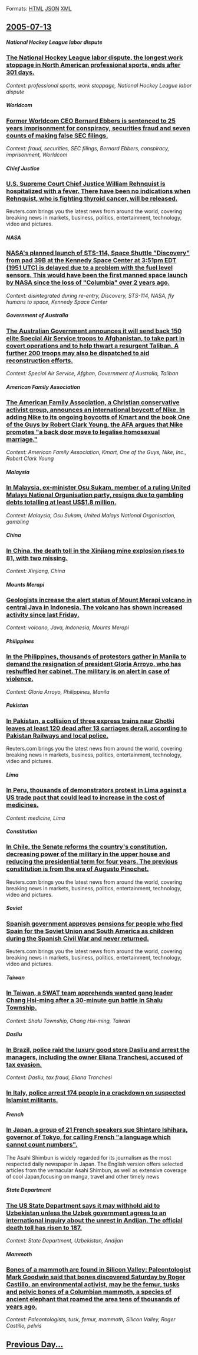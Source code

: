 
Formats: [HTML](2005/07/13/index.html)  [JSON](2005/07/13/index.json)  [XML](2005/07/13/index.xml)  

## [2005-07-13](/news/2005/07/13/index.md)

##### National Hockey League labor dispute
### [ The National Hockey League labor dispute, the longest work stoppage in North American professional sports, ends after 301 days. ](/news/2005/07/13/the-national-hockey-league-labor-dispute-the-longest-work-stoppage-in-north-american-professional-sports-ends-after-301-days.md)
_Context: professional sports, work stoppage, National Hockey League labor dispute_

##### Worldcom
### [ Former Worldcom CEO Bernard Ebbers is sentenced to 25 years imprisonment for conspiracy, securities fraud and seven counts of making false SEC filings. ](/news/2005/07/13/former-worldcom-ceo-bernard-ebbers-is-sentenced-to-25-years-imprisonment-for-conspiracy-securities-fraud-and-seven-counts-of-making-false.md)
_Context: fraud, securities, SEC filings, Bernard Ebbers, conspiracy, imprisonment, Worldcom_

##### Chief Justice
### [ U.S. Supreme Court Chief Justice William Rehnquist is hospitalized with a fever. There have been no indications when Rehnquist, who is fighting thyroid cancer, will be released. ](/news/2005/07/13/u-s-supreme-court-chief-justice-william-rehnquist-is-hospitalized-with-a-fever-there-have-been-no-indications-when-rehnquist-who-is-figh.md)
Reuters.com brings you the latest news from around the world, covering breaking news in markets, business, politics, entertainment, technology, video and pictures.

##### NASA
### [ NASA's planned launch of STS-114, Space Shuttle "Discovery" from pad 39B at the Kennedy Space Center at 3:51pm EDT (1951 UTC) is delayed due to a problem with the fuel level sensors. This would have been the first manned space launch by NASA since the loss of "Columbia" over 2 years ago. ](/news/2005/07/13/nasa-s-planned-launch-of-sts-114-space-shuttle-discovery-from-pad-39b-at-the-kennedy-space-center-at-3-51pm-edt-1951-utc-is-delayed-du.md)
_Context: disintegrated during re-entry, Discovery, STS-114, NASA, fly humans to space, Kennedy Space Center_

##### Government of Australia
### [ The Australian Government announces it will send back 150 elite Special Air Service troops to Afghanistan, to take part in covert operations and to help thwart a resurgent Taliban. A further 200 troops may also be dispatched to aid reconstruction efforts. ](/news/2005/07/13/the-australian-government-announces-it-will-send-back-150-a-c-lite-special-air-service-troops-to-afghanistan-to-take-part-in-covert-operatio.md)
_Context: Special Air Service, Afghan, Government of Australia, Taliban_

##### American Family Association
### [ The American Family Association, a Christian conservative activist group, announces an international boycott of Nike. In adding Nike to its ongoing boycotts of Kmart and the book One of the Guys by Robert Clark Young, the AFA argues that Nike promotes "a back door move to legalise homosexual marriage." ](/news/2005/07/13/the-american-family-association-a-christian-conservative-activist-group-announces-an-international-boycott-of-nike-in-adding-nike-to-its.md)
_Context: American Family Association, Kmart, One of the Guys, Nike, Inc., Robert Clark Young_

##### Malaysia
### [ In Malaysia, ex-minister Osu Sukam, member of a ruling United Malays National Organisation party, resigns due to gambling debts totalling at least US$1.8 million. ](/news/2005/07/13/in-malaysia-ex-minister-osu-sukam-member-of-a-ruling-united-malays-national-organisation-party-resigns-due-to-gambling-debts-totalling-a.md)
_Context: Malaysia, Osu Sukam, United Malays National Organisation, gambling_

##### China
### [ In China, the death toll in the Xinjiang mine explosion rises to 81, with two missing. ](/news/2005/07/13/in-china-the-death-toll-in-the-xinjiang-mine-explosion-rises-to-81-with-two-missing.md)
_Context: Xinjiang, China_

##### Mounts Merapi
### [ Geologists increase the alert status of Mount Merapi volcano in central Java in Indonesia. The volcano has shown increased activity since last Friday. ](/news/2005/07/13/geologists-increase-the-alert-status-of-mount-merapi-volcano-in-central-java-in-indonesia-the-volcano-has-shown-increased-activity-since-l.md)
_Context: volcano, Java, Indonesia, Mounts Merapi_

##### Philippines
### [ In the Philippines, thousands of protestors gather in Manila to demand the resignation of president Gloria Arroyo, who has reshuffled her cabinet. The military is on alert in case of violence. ](/news/2005/07/13/in-the-philippines-thousands-of-protestors-gather-in-manila-to-demand-the-resignation-of-president-gloria-arroyo-who-has-reshuffled-her-c.md)
_Context: Gloria Arroyo, Philippines, Manila_

##### Pakistan
### [ In Pakistan, a collision of three express trains near Ghotki leaves at least 120 dead after 13 carriages derail, according to Pakistan Railways and local police. ](/news/2005/07/13/in-pakistan-a-collision-of-three-express-trains-near-ghotki-leaves-at-least-120-dead-after-13-carriages-derail-according-to-pakistan-rail.md)
Reuters.com brings you the latest news from around the world, covering breaking news in markets, business, politics, entertainment, technology, video and pictures.

##### Lima
### [ In Peru, thousands of demonstrators protest in Lima against a US trade pact that could lead to increase in the cost of medicines. ](/news/2005/07/13/in-peru-thousands-of-demonstrators-protest-in-lima-against-a-us-trade-pact-that-could-lead-to-increase-in-the-cost-of-medicines.md)
_Context: medicine, Lima_

##### Constitution
### [ In Chile, the Senate reforms the country's constitution, decreasing power of the military in the upper house and reducing the presidential term for four years. The previous constitution is from the era of Augusto Pinochet. ](/news/2005/07/13/in-chile-the-senate-reforms-the-country-s-constitution-decreasing-power-of-the-military-in-the-upper-house-and-reducing-the-presidential.md)
Reuters.com brings you the latest news from around the world, covering breaking news in markets, business, politics, entertainment, technology, video and pictures.

##### Soviet
### [ Spanish government approves pensions for people who fled Spain for the Soviet Union and South America as children during the Spanish Civil War and never returned. ](/news/2005/07/13/spanish-government-approves-pensions-for-people-who-fled-spain-for-the-soviet-union-and-south-america-as-children-during-the-spanish-civil.md)
Reuters.com brings you the latest news from around the world, covering breaking news in markets, business, politics, entertainment, technology, video and pictures.

##### Taiwan
### [ In Taiwan, a SWAT team apprehends wanted gang leader Chang Hsi-ming after a 30-minute gun battle in Shalu Township. ](/news/2005/07/13/in-taiwan-a-swat-team-apprehends-wanted-gang-leader-chang-hsi-ming-after-a-30-minute-gun-battle-in-shalu-township.md)
_Context: Shalu Township, Chang Hsi-ming, Taiwan_

##### Dasliu
### [ In Brazil, police raid the luxury good store Dasliu and arrest the managers, including the owner Eliana Tranchesi, accused of tax evasion. ](/news/2005/07/13/in-brazil-police-raid-the-luxury-good-store-dasliu-and-arrest-the-managers-including-the-owner-eliana-tranchesi-accused-of-tax-evasion.md)
_Context: Dasliu, tax fraud, Eliana Tranchesi_

##### 
### [ In Italy, police arrest 174 people in a crackdown on suspected Islamist militants. ](/news/2005/07/13/in-italy-police-arrest-174-people-in-a-crackdown-on-suspected-islamist-militants.md)
##### French
### [ In Japan, a group of 21 French speakers sue Shintaro Ishihara, governor of Tokyo, for calling French "a language which cannot count numbers". ](/news/2005/07/13/in-japan-a-group-of-21-french-speakers-sue-shintaro-ishihara-governor-of-tokyo-for-calling-french-a-language-which-cannot-count-numbers.md)
The Asahi Shimbun is widely regarded for its journalism as the most respected daily newspaper in Japan. The English version offers selected articles from the vernacular Asahi Shimbun, as well as extensive coverage of cool Japan,focusing on manga, travel and other timely news

##### State Department
### [ The US State Department says it may withhold aid to Uzbekistan unless the Uzbek government agrees to an international inquiry about the unrest in Andijan. The official death toll has risen to 187. ](/news/2005/07/13/the-us-state-department-says-it-may-withhold-aid-to-uzbekistan-unless-the-uzbek-government-agrees-to-an-international-inquiry-about-the-unr.md)
_Context: State Department, Uzbekistan, Andijan_

##### Mammoth
### [ Bones of a mammoth are found in Silicon Valley: Paleontologist Mark Goodwin said that bones discovered Saturday by Roger Castillo, an environmental activist, may be the femur, tusks and pelvic bones of a Columbian mammoth, a species of ancient elephant that roamed the area tens of thousands of years ago. ](/news/2005/07/13/bones-of-a-mammoth-are-found-in-silicon-valley-paleontologist-mark-goodwin-said-that-bones-discovered-saturday-by-roger-castillo-an-envir.md)
_Context: Paleontologists, tusk, femur, mammoth, Silicon Valley, Roger Castillo, pelvis_

## [Previous Day...](/news/2005/07/12/index.md)

